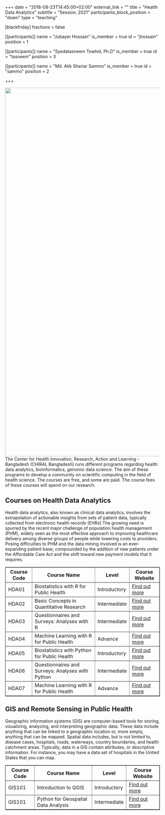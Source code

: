 +++
date = "2018-08-23T14:45:00+02:00"
external_link = ""
title = "Health Data Analytics"
subtitle = "Session: 2021"
participants_block_position = "down"
type = "teaching"

[blackfriday]
    fractions = false

[[participants]]
    name = "Jubayer Hossain"
    is_member = true
    id = "jhossain"
    position = 1

[[participants]]
    name = "Syedatasneem Towhid, Ph.D"
    is_member = true
    id = "tasneem"
    position = 3

[[participants]]
    name = "Md. Atik Shariar Sammo"
    is_member = true
    id = "sammo"
    position = 2

+++

<img src="/img/teaching/iscb.png" width="1200px">
The Center for Health Innovation, Research, Action and Learning - Bangladesh (CHIRAL Bangladesh) runs different programs regarding health data analytics, bioinformatics, genomic data science. The aim of these programs to develop a community on scientific computing in the field of health science. The courses are free, and some are paid. The course fees of these courses will spend on our research. 

## Courses on Health Data Analytics
Health data analytics, also known as clinical data analytics, involves the extrapolation of actionable insights from sets of patient data, typically collected from electronic health records (EHRs).The growing need is spurred by the recent major challenge of population health management (PHM), widely seen as the most effective approach to improving healthcare delivery among diverse groups of people while lowering costs to providers. Posing difficulties to PHM and the data mining involved is an ever-expanding patient base, compounded by the addition of new patients under the Affordable Care Act and the shift toward new payment models that it requires.

<table border = "1">
        <tr>
            <th style="text-align:center">Course Code</th>
            <th style="text-align:center">Course Name</th>
            <th style="text-align:center">Level</th>
            <th style="text-align:center">Course Website</th>
        </tr>
        <tr>
           <td>HDA01</td>
           <td>Biostatistics with R for Public Health</td>
           <td>Introductory</td>
           <td> <a href="#">Find out more</a></td>
        </tr>
        <tr>
           <td>HDA02</td>
           <td>Basic Concepts in Quantitative Research</td>
           <td>Intermediate</td>
           <td> <a href="#">Find out more</a></td>
        </tr>
         <tr>
           <td>HDA03</td>
           <td>Questionnaires and Surveys: Analyses with R</td>
           <td>Intermediate</td>
           <td> <a href="#">Find out more</a></td>
        </tr>
        <tr>
           <td>HDA04</td>
           <td>Machine Learning with R for Public Health</td>
           <td>Advance</td>
           <td> <a href="#">Find out more</a></td>
        </tr>
        <tr>
           <td>HDA05</td>
           <td>Biostatistics with Python for Public Health</td>
            <td>Introductory</td>
           <td> <a href="#">Find out more</a></td>
        </tr>
        <tr>
           <td>HDA06</td>
           <td>Questionnaires and Surveys: Analyses with Python</td>
            <td>Intermediate</td>
           <td> <a href="#">Find out more</a></td>
        </tr>
      <tr>
           <td>HDA07</td>
           <td>Machine Learning with R for Public Health</td>
            <td>Advance</td>
           <td> <a href="#">Find out more</a></td>
      </tr>

 </table>


## GIS and Remote Sensing in Public Health
Geographic information systems (GIS) are computer-based tools for storing, visualizing, analyzing, and interpreting geographic data. These data include anything that can be linked to a geographic location or, more simply, anything that can be mapped. Spatial data includes, but is not limited to, disease cases, hospitals, roads, waterways, country boundaries, and health catchment areas. Typically, data in a GIS contain attributes, or descriptive information. For instance, you may have a data set of hospitals in the United States that you can map.

<table border = "1">
       <tr>
            <th style="text-align:center">Course Code</th>
            <th style="text-align:center">Course Name</th>
            <th style="text-align:center">Level</th>
            <th style="text-align:center">Course Website</th>
        </tr>
        <tr>
           <td>GIS101</td>
           <td>Introduction to QGIS</td>
            <td>Introductory</td>
           <td> <a href="#">Find out more</a></td>
        </tr>
        <tr>
           <td>GIS101</td>
           <td>Python for Geospatial Data Analysis</td>
            <td>Intermediate</td>
           <td> <a href="#">Find out more</a></td>
        </tr>
 </table>
